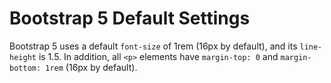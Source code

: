 # Bootstrap 5 Default Settings
  Bootstrap 5 uses a default `font-size` of 1rem (16px by default), and its `line-height` is 1.5.
  In addition, all `<p>` elements have `margin-top: 0` and `margin-bottom: 1rem` (16px by default).